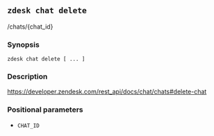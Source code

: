 ## `zdesk chat delete`

/chats/{chat_id}

### Synopsis

    zdesk chat delete [ ... ]

### Description

https://developer.zendesk.com/rest_api/docs/chat/chats#delete-chat

### Positional parameters

* `CHAT_ID`

